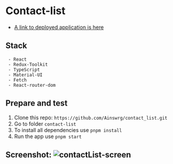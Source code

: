 # Contact-list
 - [A link to deployed application is here](https://contact-list-eta-smoky.vercel.app/)

## Stack
     - React
     - Redux-Toolkit
     - TypeScript
     - Material-UI
     - Fetch
     - React-router-dom
## Prepare and test
1. Clone this repo: `https://github.com/Ainswrg/contact_list.git`
2. Go to folder `contact-list`
3. To install all dependencies use `pnpm install`
4. Run the app use `pnpm start`

## Screenshot: ![contactList-screen](https://github.com/Ainswrg/contact_list/assets/78231573/71fb3fb5-5b62-4f83-95e5-1b2cd9fe2e64)
